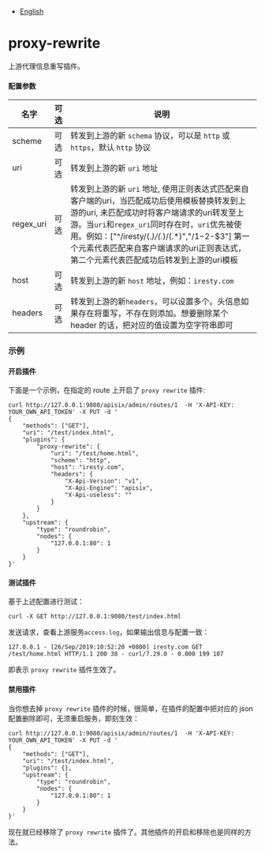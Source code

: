 <!--
#
# Licensed to the Apache Software Foundation (ASF) under one or more
# contributor license agreements.  See the NOTICE file distributed with
# this work for additional information regarding copyright ownership.
# The ASF licenses this file to You under the Apache License, Version 2.0
# (the "License"); you may not use this file except in compliance with
# the License.  You may obtain a copy of the License at
#
#     http://www.apache.org/licenses/LICENSE-2.0
#
# Unless required by applicable law or agreed to in writing, software
# distributed under the License is distributed on an "AS IS" BASIS,
# WITHOUT WARRANTIES OR CONDITIONS OF ANY KIND, either express or implied.
# See the License for the specific language governing permissions and
# limitations under the License.
#
-->

- [English](../../plugins/proxy-rewrite.md)

# proxy-rewrite

上游代理信息重写插件。

#### 配置参数
|名字    |可选|说明|
|-------         |-----|------|
|scheme          |可选| 转发到上游的新 `schema` 协议，可以是 `http` 或 `https`，默认 `http` 协议|
|uri             |可选| 转发到上游的新 `uri` 地址|
|regex_uri       |可选| 转发到上游的新 `uri` 地址, 使用正则表达式匹配来自客户端的uri，当匹配成功后使用模板替换转发到上游的uri, 未匹配成功时将客户端请求的uri转发至上游。当`uri`和`regex_uri`同时存在时，`uri`优先被使用。例如：["^/iresty/(.*)/(.*)/(.*)","/$1-$2-$3"] 第一个元素代表匹配来自客户端请求的uri正则表达式，第二个元素代表匹配成功后转发到上游的uri模板|
|host            |可选| 转发到上游的新 `host` 地址，例如：`iresty.com` |
|headers         |可选| 转发到上游的新`headers`，可以设置多个。头信息如果存在将重写，不存在则添加。想要删除某个 header 的话，把对应的值设置为空字符串即可|

### 示例

#### 开启插件
下面是一个示例，在指定的 route 上开启了 `proxy rewrite` 插件:

```shell
curl http://127.0.0.1:9080/apisix/admin/routes/1  -H 'X-API-KEY: YOUR_OWN_API_TOKEN' -X PUT -d '
{
    "methods": ["GET"],
    "uri": "/test/index.html",
    "plugins": {
        "proxy-rewrite": {
            "uri": "/test/home.html",
            "scheme": "http",
            "host": "iresty.com",
            "headers": {
                "X-Api-Version": "v1",
                "X-Api-Engine": "apisix",
                "X-Api-useless": ""
            }
        }
    },
    "upstream": {
        "type": "roundrobin",
        "nodes": {
            "127.0.0.1:80": 1
        }
    }
}'
```

#### 测试插件
基于上述配置进行测试：
```shell
curl -X GET http://127.0.0.1:9080/test/index.html
```

发送请求，查看上游服务`access.log`，如果输出信息与配置一致：
```
127.0.0.1 - [26/Sep/2019:10:52:20 +0800] iresty.com GET /test/home.html HTTP/1.1 200 38 - curl/7.29.0 - 0.000 199 107
```

即表示 `proxy rewrite` 插件生效了。

#### 禁用插件
当你想去掉 `proxy rewrite` 插件的时候，很简单，在插件的配置中把对应的 json 配置删除即可，无须重启服务，即刻生效：

```shell
curl http://127.0.0.1:9080/apisix/admin/routes/1  -H 'X-API-KEY: YOUR_OWN_API_TOKEN' -X PUT -d '
{
    "methods": ["GET"],
    "uri": "/test/index.html",
    "plugins": {},
    "upstream": {
        "type": "roundrobin",
        "nodes": {
            "127.0.0.1:80": 1
        }
    }
}'
```

现在就已经移除了 `proxy rewrite` 插件了。其他插件的开启和移除也是同样的方法。
